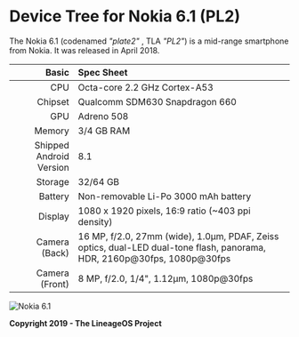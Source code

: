 # Device Tree for Nokia 6.1 (PL2)

The Nokia 6.1 (codenamed _"plate2"_ , TLA _"PL2"_) is a mid-range smartphone from Nokia.
It was released in April 2018.

| Basic                   | Spec Sheet                                                                                                                     |
| -----------------------:|:------------------------------------------------------------------------------------------------------------------------------ |
| CPU                     | Octa-core 2.2 GHz Cortex-A53                                                                                                   |
| Chipset                 | Qualcomm SDM630 Snapdragon 660                                                                                                 |
| GPU                     | Adreno 508                                                                                                                     |
| Memory                  | 3/4 GB RAM                                                                                                                     |
| Shipped Android Version | 8.1                                                                                                                            |
| Storage                 | 32/64 GB                                                                                                                       |
| Battery                 | Non-removable Li-Po 3000 mAh battery                                                                                           |
| Display                 | 1080 x 1920 pixels, 16:9 ratio (~403 ppi density)                                                                              |
| Camera (Back)           | 16 MP, f/2.0, 27mm (wide), 1.0µm, PDAF, Zeiss optics, dual-LED dual-tone flash, panorama, HDR, 2160p@30fps, 1080p@30fps        |
| Camera (Front)          | 8 MP, f/2.0, 1/4", 1.12µm, 1080p@30fps                                                                                         |

![Nokia 6.1](https://cdn2.gsmarena.com/vv/pics/nokia/nokia-6-2018-1.jpg)

**Copyright 2019 - The LineageOS Project**
